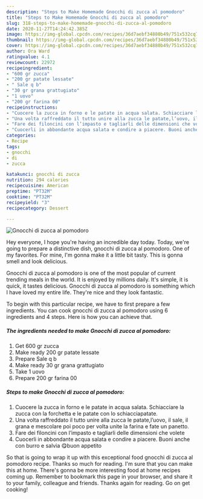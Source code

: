 ```yaml
---
description: "Steps to Make Homemade Gnocchi di zucca al pomodoro"
title: "Steps to Make Homemade Gnocchi di zucca al pomodoro"
slug: 318-steps-to-make-homemade-gnocchi-di-zucca-al-pomodoro
date: 2020-11-27T14:24:42.385Z
image: https://img-global.cpcdn.com/recipes/36d7aebf34880b49/751x532cq70/gnocchi-di-zucca-al-pomodoro-recipe-main-photo.jpg
thumbnail: https://img-global.cpcdn.com/recipes/36d7aebf34880b49/751x532cq70/gnocchi-di-zucca-al-pomodoro-recipe-main-photo.jpg
cover: https://img-global.cpcdn.com/recipes/36d7aebf34880b49/751x532cq70/gnocchi-di-zucca-al-pomodoro-recipe-main-photo.jpg
author: Ora Ward
ratingvalue: 4.1
reviewcount: 22972
recipeingredient:
- "600 gr zucca"
- "200 gr patate lessate"
- " Sale q b"
- "30 gr grana grattugiato"
- "1 uovo"
- "200 gr farina 00"
recipeinstructions:
- "Cuocere la zucca in forno e le patate in acqua salata. Schiacciare la zucca con la forchetta e le patate con lo schiacciapatate."
- "Una volta raffreddato il tutto unire alla zucca le patate,l’uovo, il sale, il grana e mescolare poi poco per volta unite la farina e fate un panetto."
- "Fare dei filoncini con l’impasto e tagliarli delle dimensioni che volete"
- "Cuocerli in abbondante acqua salata e condire a piacere. Buoni anche con burro e salvia 😋buon appetito"
categories:
- Recipe
tags:
- gnocchi
- di
- zucca

katakunci: gnocchi di zucca 
nutrition: 294 calories
recipecuisine: American
preptime: "PT32M"
cooktime: "PT32M"
recipeyield: "3"
recipecategory: Dessert

---
```



![Gnocchi di zucca al pomodoro](https://img-global.cpcdn.com/recipes/36d7aebf34880b49/751x532cq70/gnocchi-di-zucca-al-pomodoro-recipe-main-photo.jpg)

Hey everyone, I hope you're having an incredible day today. Today, we're going to prepare a distinctive dish, gnocchi di zucca al pomodoro. One of my favorites. For mine, I'm gonna make it a little bit tasty. This is gonna smell and look delicious.

Gnocchi di zucca al pomodoro is one of the most popular of current trending meals in the world. It is enjoyed by millions daily. It's simple, it is quick, it tastes delicious. Gnocchi di zucca al pomodoro is something which I have loved my entire life. They're nice and they look fantastic.




To begin with this particular recipe, we have to first prepare a few ingredients. You can cook gnocchi di zucca al pomodoro using 6 ingredients and 4 steps. Here is how you can achieve that.

<!--inarticleads1-->

##### The ingredients needed to make Gnocchi di zucca al pomodoro:

1. Get 600 gr zucca
1. Make ready 200 gr patate lessate
1. Prepare  Sale q b
1. Make ready 30 gr grana grattugiato
1. Take 1 uovo
1. Prepare 200 gr farina 00




<!--inarticleads2-->

##### Steps to make Gnocchi di zucca al pomodoro:

1. Cuocere la zucca in forno e le patate in acqua salata. Schiacciare la zucca con la forchetta e le patate con lo schiacciapatate.
1. Una volta raffreddato il tutto unire alla zucca le patate,l’uovo, il sale, il grana e mescolare poi poco per volta unite la farina e fate un panetto.
1. Fare dei filoncini con l’impasto e tagliarli delle dimensioni che volete
1. Cuocerli in abbondante acqua salata e condire a piacere. Buoni anche con burro e salvia 😋buon appetito




So that is going to wrap it up with this exceptional food gnocchi di zucca al pomodoro recipe. Thanks so much for reading. I'm sure that you can make this at home. There's gonna be more interesting food at home recipes coming up. Remember to bookmark this page in your browser, and share it to your family, colleague and friends. Thanks again for reading. Go on get cooking!
